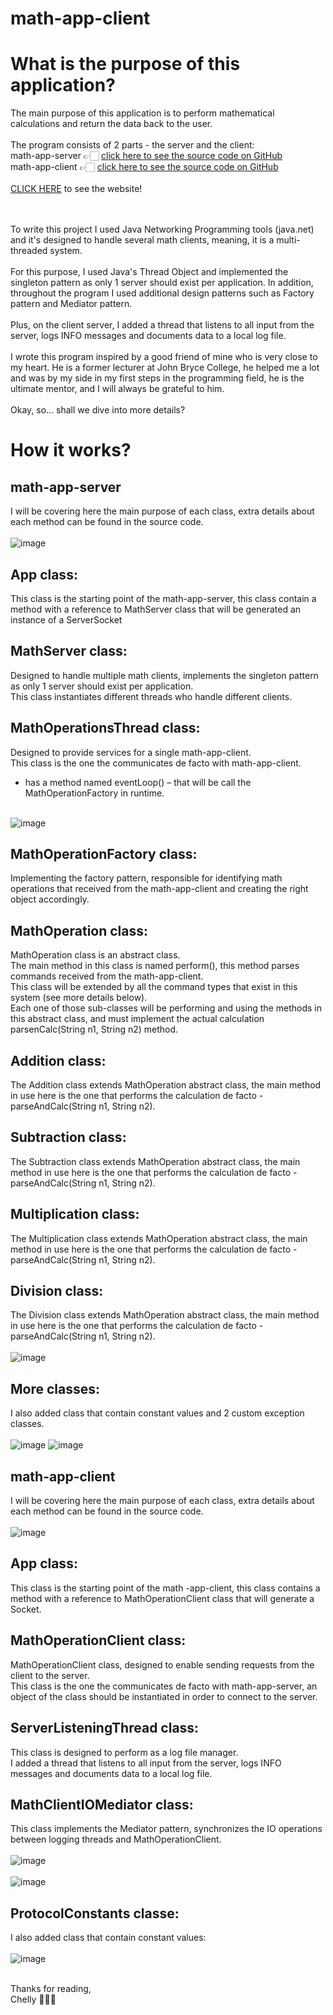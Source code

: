 ﻿# math-app-client

# What is the purpose of this application?
The main purpose of this application is to perform mathematical calculations and return the data back to the user.<br/><br/>
The program consists of 2 parts - the server and the client:<br/>
math-app-server 👉🏻 [click here to see the source code on GitHub](https://github.com/itsmechelly/math-app-server)
<br/>
math-app-client 👉🏻 [click here to see the source code on GitHub](https://github.com/itsmechelly/math-app-client)
<br/><br/>
[CLICK HERE](http://math-app-ui.s3-website-eu-west-1.amazonaws.com/) to see the website!<br/>
<br/><br/>

To write this project I used Java Networking Programming tools (java.net) and it's designed to handle several math clients, meaning, it is a multi-threaded system.
<br/><br/>
For this purpose, I used Java's Thread Object and implemented the singleton pattern as only 1 server should exist per application.
In addition, throughout the program I used additional design patterns such as Factory pattern and Mediator pattern.
<br/><br/>
Plus, on the client server, I added a thread that listens to all input from the server, logs INFO messages and documents data to a local log file.
<br/><br/>
I wrote this program inspired by a good friend of mine who is very close to my heart.
He is a former lecturer at John Bryce College, he helped me a lot and was by my side in my first steps in the programming field, he is the ultimate mentor, and I will always be grateful to him.
<br/><br/>
Okay, so... shall we dive into more details?

# How it works?

## math-app-server
I will be covering here the main purpose of each class, extra details about each method can be found in the source code.<br/><br/>
![image](https://user-images.githubusercontent.com/60425986/230099021-ae514210-251e-4207-938a-707fd483eb8f.png)

## App class:
This class is the starting point of the math-app-server, this class contain a method with a reference to MathServer class that will be generated an instance of a ServerSocket

## MathServer class:
Designed to handle multiple math clients, implements the singleton pattern as only 1 server should exist per application.<br/>
This class instantiates different threads who handle different clients.

## MathOperationsThread class:
Designed to provide services for a single math-app-client.<br/>
This class is the one the communicates de facto with math-app-client.<br/>
-	has a method named eventLoop() – that will be call the MathOperationFactory in runtime.<br/><br/>

![image](https://user-images.githubusercontent.com/60425986/230099340-0d73498d-38d7-4eb5-9104-6df370ac60c9.png)

## MathOperationFactory class:
Implementing the factory pattern, responsible for identifying math operations that received from the math-app-client and creating the right object accordingly.

## MathOperation class:
MathOperation class is an abstract class.<br/>
The main method in this class is named perform(), this method parses commands received from the math-app-client.<br/>
This class will be extended by all the command types that exist in this system (see more details below).<br/>
Each one of those sub-classes will be performing and using the methods in this abstract class, and must implement the actual calculation parsenCalc(String n1, String n2) method.<br/>

## Addition class:
The Addition class extends MathOperation abstract class, the main method in use here is the one that performs the calculation de facto - parseAndCalc(String n1, String n2).

## Subtraction class:
The Subtraction class extends MathOperation abstract class, the main method in use here is the one that performs the calculation de facto - parseAndCalc(String n1, String n2).

## Multiplication class:
The Multiplication class extends MathOperation abstract class, the main method in use here is the one that performs the calculation de facto - parseAndCalc(String n1, String n2).

## Division class:
The Division class extends MathOperation abstract class, the main method in use here is the one that performs the calculation de facto - parseAndCalc(String n1, String n2).<br/><br/>
![image](https://user-images.githubusercontent.com/60425986/230099692-a6cf944d-386a-413b-a2e8-cee177990cde.png)

## More classes:
I also added class that contain constant values and 2 custom exception classes.
<br/><br/>
![image](https://user-images.githubusercontent.com/60425986/230099787-325d0e1a-f4fc-479d-a89c-4661e559e3c0.png)
![image](https://user-images.githubusercontent.com/60425986/230099816-d3b8f322-472c-413e-82c7-eafaac8b5680.png)

## math-app-client
I will be covering here the main purpose of each class, extra details about each method can be found in the source code.
<br/><br/>
![image](https://user-images.githubusercontent.com/60425986/230100855-f32790a2-b760-4f3e-978c-a1251132ea4a.png)

## App class:
This class is the starting point of the math -app-client, this class contains a method with a reference to MathOperationClient class that will generate a Socket.

## MathOperationClient class:
MathOperationClient class, designed to enable sending requests from the client to the server.<br/>
This class is the one the communicates de facto with math-app-server, an object of the class should be instantiated in order to connect to the server.

## ServerListeningThread class:
This class is designed to perform as a log file manager.<br/>
I added a thread that listens to all input from the server, logs INFO messages and documents data to a local log file.

## MathClientIOMediator class:
This class implements the Mediator pattern, synchronizes the IO operations between logging threads and MathOperationClient.
<br/><br/>
![image](https://user-images.githubusercontent.com/60425986/230101106-1e096238-2162-413d-af6e-612f1538b2af.png)
<br/><br/>
![image](https://user-images.githubusercontent.com/60425986/230101184-634bc055-588c-4537-85b0-0dca3c7dca31.png)

## ProtocolConstants classe:
I also added class that contain constant values:
<br/><br/>
![image](https://user-images.githubusercontent.com/60425986/230101281-9118a6b4-470b-43d3-b7ac-73827da7266d.png)


<br/>
Thanks for reading,
<br/>
Chelly 👩🏻‍💻



